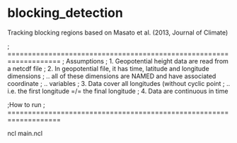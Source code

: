 # blocking_detection
Tracking blocking regions based on Masato et al. (2013, Journal of Climate)

; ===================================================================
; Assumptions
; 1. Geopotential height data are read from a netcdf file
; 2. In geopotential file, it has time, latitude and longitude dimensions
; .. all of these dimensions are NAMED and have associated coordinate
; .. variables
; 3. Data cover all longitudes (without cyclic point
; .. i.e. the first longitude =/= the final longitude
; 4. Data are continuous in time

;How to run
; ===================================================================

ncl main.ncl

